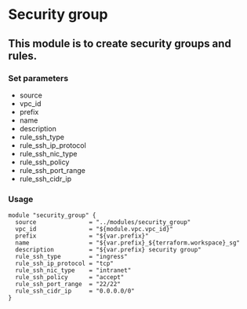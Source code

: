 # Security group

## This module is to create security groups and rules.

### Set parameters

* source              
* vpc_id              
* prefix              
* name                
* description         
* rule_ssh_type       
* rule_ssh_ip_protocol
* rule_ssh_nic_type   
* rule_ssh_policy     
* rule_ssh_port_range
* rule_ssh_cidr_ip   


### Usage

```
module "security_group" {
  source               = "../modules/security_group"
  vpc_id               = "${module.vpc.vpc_id}"
  prefix               = "${var.prefix}"
  name                 = "${var.prefix}_${terraform.workspace}_sg"
  description          = "${var.prefix} security group"
  rule_ssh_type        = "ingress"
  rule_ssh_ip_protocol = "tcp"
  rule_ssh_nic_type    = "intranet"
  rule_ssh_policy      = "accept"
  rule_ssh_port_range  = "22/22"
  rule_ssh_cidr_ip     = "0.0.0.0/0"
}

```
